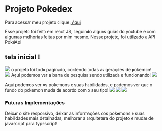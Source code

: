 # Projeto Pokedex

Para acessar meu projeto clique:<a href="https://pokedex-italo.vercel.app/"> Aqui</a>

Esse projeto foi feito em react JS, seguindo alguns guias do youtube e com algumas melhorias feitas por mim mesmo.
Nesse projeto, foi utilizado a API <a href="https://pokeapi.co/">PokéApi</a>

## tela inicial !

<img src="https://i.imgur.com/hjOZL9b.png">
o projeto foi todo paginado, contendo todas as gerações de pokemon!
<img src="https://i.imgur.com/h5ncn0S.png">
Aqui podemos ver a barra de pesquisa sendo utilizada e funcionando!
<img src="https://i.imgur.com/pN8YWmS.png">

Aqui podemos ver os pokemons e suas habilidades, e podemos ver que o fundo do pokemon muda de acordo com o seu tipo!
<img src="https://i.imgur.com/7BXfp3L.png">
<img src="https://i.imgur.com/RkLuV1j.png">
<img src="https://i.imgur.com/nQsVhxn.png">

### Futuras Implementações

Deixar o site responsivo, deixar as informações dos pokemons e suas habilidades mais detalhadas, melhorar a arquitetura do projeto
e mudar de javascript para typescript!
